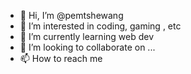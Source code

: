 - 👋 Hi, I’m @pemtshewang
- 👀 I’m interested in coding, gaming , etc
- 🌱 I’m currently learning web dev
- 💞️ I’m looking to collaborate on ...
- 📫 How to reach me 


<!---
pemtshewang/pemtshewang is a ✨ special ✨ repository because its `README.md` (this file) appears on your GitHub profile.
You can click the Preview link to take a look at your changes.
--->

